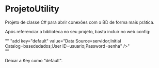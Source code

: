 # ProjetoUtility
Projeto de classe C# para abrir conexões com o BD de forma mais prática.


Após referenciar a biblioteca no seu projeto, basta incluir no web.config:

  "<appSettings>"
  "add key="default" value="Data Source=servidor;Initial Catalog=basededados;User ID=usuario;Password=senha" />"  
  "</appSettings>"


Deixar a Key como "default".

